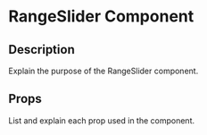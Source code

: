 # RangeSlider Component

## Description
Explain the purpose of the RangeSlider component.

## Props
List and explain each prop used in the component.